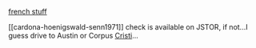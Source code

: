 [french stuff](https://onesearch.library.rice.edu/discovery/search?query=any,contains,Le%20feu%20dans%20la%20tradition%20indo-europ%C3%A9enne&tab=Everything&search_scope=MyInst_and_CI&vid=01RICE_INST:RICE&offset=0)


[[cardona-hoenigswald-senn1971]] check is available on JSTOR, if not...I guess drive to Austin or Corpus [Cristi](https://www.worldcat.org/title/indo-european-and-indo-europeans-papers-presented-at-the-third-indo-european-conference-at-the-university-of-pennsylvania/oclc/979781282&referer=brief_results)...